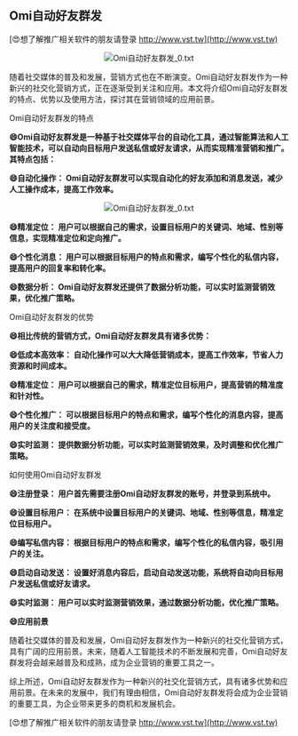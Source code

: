 ## **Omi自动好友群发**

[😍想了解推广相关软件的朋友请登录 http://www.vst.tw](http://www.vst.tw)

 <center><img src="https://vst.tw/MP4/tuiguang/png/6.png" alt="Omi自动好友群发_0.txt"></center>

随着社交媒体的普及和发展，营销方式也在不断演变。Omi自动好友群发作为一种新兴的社交化营销方式，正在逐渐受到关注和应用。本文将介绍Omi自动好友群发的特点、优势以及使用方法，探讨其在营销领域的应用前景。

Omi自动好友群发的特点

**😄Omi自动好友群发是一种基于社交媒体平台的自动化工具，通过智能算法和人工智能技术，可以自动向目标用户发送私信或好友请求，从而实现精准营销和推广。其特点包括：**

**😄自动化操作： Omi自动好友群发可以实现自动化的好友添加和消息发送，减少人工操作成本，提高工作效率。**

 <center><img src="https://vst.tw/MP4/tuiguang/png/3.png" alt="Omi自动好友群发_0.txt"></center>

**😄精准定位： 用户可以根据自己的需求，设置目标用户的关键词、地域、性别等信息，实现精准定位和定向推广。**

**😄个性化消息： 用户可以根据目标用户的特点和需求，编写个性化的私信内容，提高用户的回复率和转化率。**

**😄数据分析： Omi自动好友群发还提供了数据分析功能，可以实时监测营销效果，优化推广策略。**

Omi自动好友群发的优势

**😄相比传统的营销方式，Omi自动好友群发具有诸多优势：**

**😄低成本高效率： 自动化操作可以大大降低营销成本，提高工作效率，节省人力资源和时间成本。**

**😄精准定位： 用户可以根据自己的需求，精准定位目标用户，提高营销的精准度和针对性。**

**😄个性化推广： 可以根据目标用户的特点和需求，编写个性化的消息内容，提高用户的关注度和接受度。**

**😄实时监测： 提供数据分析功能，可以实时监测营销效果，及时调整和优化推广策略。**

如何使用Omi自动好友群发

**😄注册登录： 用户首先需要注册Omi自动好友群发的账号，并登录到系统中。**

**😄设置目标用户： 在系统中设置目标用户的关键词、地域、性别等信息，精准定位目标用户。**

**😄编写私信内容： 根据目标用户的特点和需求，编写个性化的私信内容，吸引用户的关注。**

**😄启动自动发送： 设置好消息内容后，启动自动发送功能，系统将自动向目标用户发送私信或好友请求。**

**😄实时监测： 用户可以实时监测营销效果，通过数据分析功能，优化推广策略。**

**😄应用前景**

随着社交媒体的普及和发展，Omi自动好友群发作为一种新兴的社交化营销方式，具有广阔的应用前景。未来，随着人工智能技术的不断发展和完善，Omi自动好友群发将会越来越普及和成熟，成为企业营销的重要工具之一。

综上所述，Omi自动好友群发作为一种新兴的社交化营销方式，具有诸多优势和应用前景。在未来的发展中，我们有理由相信，Omi自动好友群发将会成为企业营销的重要工具，为企业带来更多的商机和发展机会。

[😍想了解推广相关软件的朋友请登录 http://www.vst.tw](http://www.vst.tw)



